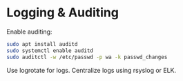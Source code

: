 # Logging & Auditing

Enable auditing:
```bash
sudo apt install auditd
sudo systemctl enable auditd
sudo auditctl -w /etc/passwd -p wa -k passwd_changes
```
Use logrotate for logs.
Centralize logs using rsyslog or ELK.